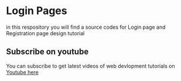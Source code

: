 # Login Pages

in this respository you will find a source codes for Login page and Registration page design tutorial

## Subscribe on youtube

You can subscribe to get latest videos of web devlopment tutorials on [Youtube here](https://youtube.com/c/AdeyCoder?sub_confirmation=1)
